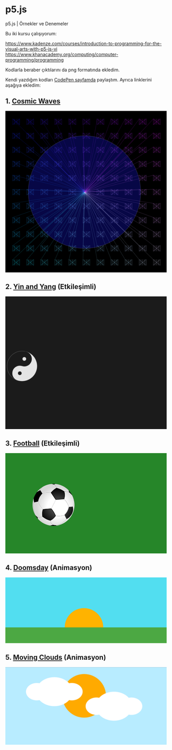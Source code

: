 # p5.js
p5.js | Örnekler ve Denemeler

Bu iki kursu çalışıyorum:

https://www.kadenze.com/courses/introduction-to-programming-for-the-visual-arts-with-p5-js-vi
https://www.khanacademy.org/computing/computer-programming/programming

Kodlarla beraber çıktılarını da png formatında ekledim.

Kendi yazdığım kodları [CodePen sayfamda](https://www.codepen.io/erdiucar) paylaştım. Ayrıca linklerini aşağıya ekledim:

## 1. [Cosmic Waves](https://codepen.io/erdiucar/pen/mQaVoo)
![alt text](https://github.com/erdiucar/p5.js/blob/master/js/10donguler.png)

## 2. [Yin and Yang](https://codepen.io/erdiucar/pen/oQraJW) (Etkileşimli)
![alt text](https://github.com/erdiucar/p5.js/blob/master/js/16yinYang.png)

## 3. [Football](https://codepen.io/erdiucar/pen/ebpgxx) (Etkileşimli)
![alt text](https://github.com/erdiucar/p5.js/blob/master/js/20futbol.png)

## 4. [Doomsday](https://codepen.io/erdiucar/pen/GedoPG) (Animasyon)
![alt text](https://github.com/erdiucar/p5.js/blob/master/js/21doomsDay.png)

## 5. [Moving Clouds](https://codepen.io/erdiucar/pen/VRxWpo) (Animasyon)
![alt text](https://github.com/erdiucar/p5.js/blob/master/js/22movingClouds.png)
